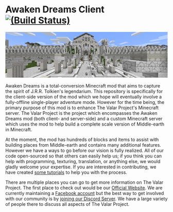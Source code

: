 # Awaken Dreams Client [![ (Build Status)](https://travis-ci.org/TheValarProject/AwakenDreamsClient.svg?branch=master)](https://travis-ci.org/TheValarProject/AwakenDreamsClient)

![Fornost Banner](docs/resources/README/Fornost_Banner.png)

Awaken Dreams is a total-conversion Minecraft mod that aims to capture the spirit of J.R.R. Tolkien's legendarium. This repository is specifically for the client-side version of the mod which we hope will eventually involve a fully-offline single-player adventure mode. However for the time being, the primary purpose of this mod is to enhance The Valar Project's Minecraft server. The Valar Project is the project which encompasses the Awaken Dreams mod (both client- and server-side) and a custom Minecraft server which uses the mod to help build a complete scale version of Middle-earth in Minecraft.

At the moment, the mod has hundreds of blocks and items to assist with building places from Middle-earth and contains many additional features. However we have a ways to go before our vision is fully realized. All of our code open-sourced so that others can easily help us; if you think you can help with programming, texturing, translation, or anything else, we would gladly welcome your expertise. If you are interested in contributing, we have created [some tutorials](CONTRIBUTING.md) to help you with the process.

There are multiple places you can go to get more information on The Valar Project. The first place to check out would be our [Official Website](http://tvp.elementfx.com/). We are currently maintaining a [Facebook account](https://www.facebook.com/thevalarproject/) but the best way to get involved with our community is by [joining our Discord Server](https://discord.gg/hvJrwYX). We have a large variety of people there to discuss all aspects of The Valar Project.
